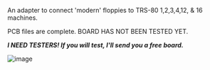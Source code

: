 An adapter to connect 'modern' floppies to TRS-80 1,2,3,4,12, & 16 machines.

PCB files are complete. BOARD HAS NOT BEEN TESTED YET.

***I NEED TESTERS! If you will test, I'll send you a free board.***

![image](https://github.com/user-attachments/assets/7584088a-9173-4a88-adc3-85f243f36744)

